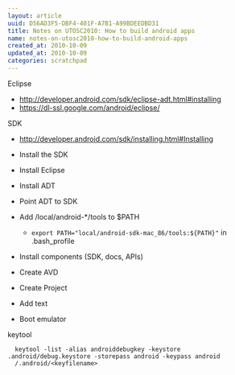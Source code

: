 ```yaml
---
layout: article
uuid: D56AD3F5-DBF4-401F-A7B1-A99BDEEDBD31
title: Notes on UTOSC2010: How to build android apps
name: notes-on-utosc2010-how-to-build-android-apps
created_at: 2010-10-09
updated_at: 2010-10-09
categories: scratchpad
---
```


Eclipse

  * http://developer.android.com/sdk/eclipse-adt.html#installing
  * https://dl-ssl.google.com/android/eclipse/

SDK

  * http://developer.android.com/sdk/installing.html#Installing

  * Install the SDK
  * Install Eclipse
  * Install ADT
  * Point ADT to SDK
  * Add /local/android-*/tools to $PATH
    * `export PATH="local/android-sdk-mac_86/tools:${PATH}"` in .bash_profile
  * Install components (SDK, docs, APIs)
  * Create AVD
  * Create Project
  * Add text
  * Boot emulator

keytool

      keytool -list -alias androiddebugkey -keystore .android/debug.keystore -storepass android -keypass android
      /.android/<keyfilename>

